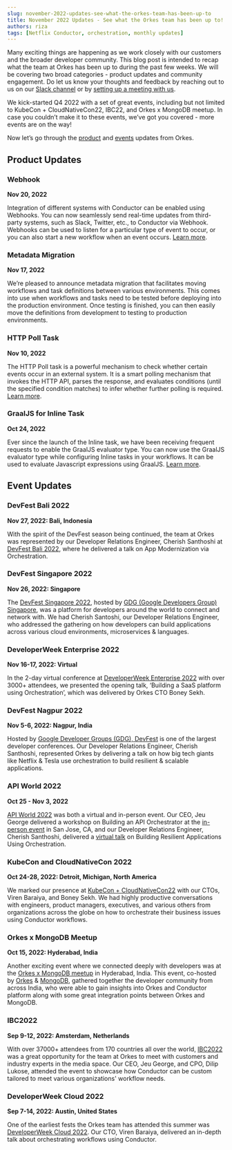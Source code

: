 ```yaml
---
slug: november-2022-updates-see-what-the-orkes-team-has-been-up-to
title: November 2022 Updates - See what the Orkes team has been up to! 
authors: riza
tags: [Netflix Conductor, orchestration, monthly updates]
---
```


Many exciting things are happening as we work closely with our customers and the broader developer community. This blog post is intended to recap what the team at Orkes has been up to during the past few weeks. We will be covering two broad categories - product updates and community engagement. Do let us know your thoughts and feedback by reaching out to us on our [Slack channel](https://app.slack.com/client/T02KG20GJ1Z/C02K1B5PM0X) or by [setting up a meeting with us](https://share.hsforms.com/1TmggEej4TbCm0sTWKFDahwcfl4g).

We kick-started Q4 2022 with a set of great events, including but not limited to KubeCon + CloudNativeCon22, IBC22, and Orkes x MongoDB meetup. In case you couldn’t make it to these events, we’ve got you covered - more events are on the way!

Now let’s go through the [product](/content/blog/november-2022-updates-see-what-the-orkes-team-has-been-up-to#product-updates) and [events](/content/blog/november-2022-updates-see-what-the-orkes-team-has-been-up-to#event-updates) updates from Orkes.

## Product Updates

### Webhook
**Nov 20, 2022**

Integration of different systems with Conductor can be enabled using Webhooks. You can now seamlessly send real-time updates from third-party systems, such as Slack, Twitter, etc., to Conductor via Webhook. Webhooks can be used to listen for a particular type of event to occur, or you can also start a new workflow when an event occurs. [Learn more](https://orkes.io/content/docs/reference-docs/system-tasks/webhook-task).

### Metadata Migration
**Nov 17, 2022**

We’re pleased to announce metadata migration that facilitates moving workflows and task definitions between various environments. This comes into use when workflows and tasks need to be tested before deploying into the production environment. Once testing is finished, you can then easily move the definitions from development to testing to production environments. 

### HTTP Poll Task
**Nov 10, 2022**

The HTTP Poll task is a powerful mechanism to check whether certain events occur in an external system. It is a smart polling mechanism that invokes the HTTP API, parses the response, and evaluates conditions (until the specified condition matches) to infer whether further polling is required. [Learn more](https://orkes.io/content/docs/reference-docs/system-tasks/http-poll-task).

### GraalJS for Inline Task
**Oct 24, 2022**

Ever since the launch of the Inline task, we have been receiving frequent requests to enable the GraalJS evaluator type. You can now use the GraalJS evaluator type while configuring Inline tasks in your workflows. It can be used to evaluate Javascript expressions using GraalJS. [Learn more](https://orkes.io/content/docs/reference-docs/system-tasks/inline-task).

## Event Updates

### DevFest Bali 2022
**Nov 27, 2022: Bali, Indonesia**

With the spirit of the DevFest season being continued, the team at Orkes was represented by our Developer Relations Engineer, Cherish Santhoshi at [DevFest Bali 2022](https://gdg.community.dev/events/details/google-gdg-bali-presents-devfest-bali-2022/), where he delivered a talk on App Modernization via Orchestration.

### DevFest Singapore 2022
**Nov 26, 2022: Singapore**

The [DevFest Singapore 2022](https://gdg.community.dev/events/details/google-gdg-singapore-presents-devfest-singapore-2022/), hosted by [GDG (Google Developers Group) Singapore](https://gdg.community.dev/gdg-singapore/), was a platform for developers around the world to connect and network with. We had Cherish Santoshi, our Developer Relations Engineer, who addressed the gathering on how developers can build applications across various cloud environments, microservices & languages.

### DeveloperWeek Enterprise 2022
**Nov 16-17,  2022: Virtual**

In the 2-day virtual conference at [DeveloperWeek Enterprise 2022](https://www.developerweek.com/enterprise-2022-speaker/?s=Boney%20Sekh&se=Building%20a%20SaaS%20Platform%20using%20Orchestration&img1=https://sessionize.com/image/e02d-400o400o2-PRJfyTUGkLDinDw5KDQMEZ.png%0D&utm_source=feathr&utm_medium=network&utm_campaign=Boney%20Sekh&discount=FTSPKOPEN&event=DeveloperWeek%20Enterprise%202022) with over 3000+ attendees, we presented the opening talk,  ‘Building a SaaS platform using Orchestration’, which was delivered by Orkes CTO Boney Sekh.

### DevFest Nagpur 2022
**Nov 5-6, 2022: Nagpur, India**

Hosted by [Google Developer Groups (GDG), DevFest](https://devfestnagpur.in/) is one of the largest developer conferences. Our Developer Relations Engineer, Cherish Santhoshi, represented Orkes by delivering a talk on how big tech giants like Netflix & Tesla use orchestration to build resilient & scalable applications. 

### API World 2022
**Oct 25 - Nov 3,  2022**

[API World 2022](https://emamo.com/event/api-world-ai-devworld-2022) was both a virtual and in-person event. Our CEO, Jeu George delivered a workshop on Building an API Orchestrator at the [in-person event](https://emamo.com/event/api-world-ai-devworld-2022/r/speaker/doug-sillars) in San Jose, CA, and our Developer Relations Engineer, Cherish Santhoshi, delivered a [virtual talk](https://emamo.com/event/api-world-ai-devworld-2022/r/speaker/cherish-santoshi) on Building Resilient Applications Using Orchestration.

### KubeCon and CloudNativeCon 2022
**Oct 24-28,  2022: Detroit, Michigan, North America**

We marked our presence at [KubeCon + CloudNativeCon22](https://events.linuxfoundation.org/kubecon-cloudnativecon-north-america/) with our CTOs, Viren Baraiya, and Boney Sekh. We had highly productive conversations with engineers, product managers, executives, and various others from organizations across the globe on how to orchestrate their business issues using Conductor workflows.

### Orkes x MongoDB Meetup
**Oct 15, 2022: Hyderabad, India**

Another exciting event where we connected deeply with developers was at the [Orkes x MongoDB meetup](https://www.meetup.com/hyderabad-software-engineers/events/288724091/) in Hyderabad, India. This event, co-hosted by [Orkes](https://orkes.io/) & [MongoDB](https://www.mongodb.com/home), gathered together the developer community from across India, who were able to gain insights into Orkes and Conductor platform along with some great integration points between Orkes and MongoDB.

### IBC2022
**Sep 9-12, 2022: Amsterdam, Netherlands**

With over 37000+ attendees from 170 countries all over the world, [IBC2022](https://ibc22.mapyourshow.com/8_0/exhibitor/exhibitor-details.cfm?exhid=10870) was a great opportunity for the team at Orkes to meet with customers and industry experts in the media space. Our CEO, Jeu George, and CPO, Dilip Lukose, attended the event to showcase how Conductor can be custom tailored to meet various organizations' workflow needs. 

### DeveloperWeek Cloud 2022
**Sep 7-14, 2022: Austin, United States**

One of the earliest fests the Orkes team has attended this summer was [DeveloperWeek Cloud 2022](https://www.developerweek.com/global/conference/cloud/). Our CTO, Viren Baraiya, delivered an in-depth talk about orchestrating workflows using Conductor.